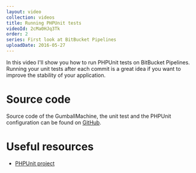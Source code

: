 ```yaml
---
layout: video
collection: videos
title: Running PHPUnit tests
videoId: 2cMa0HJq3Tk
order: 2
series: First look at BitBucket Pipelines
uploadDate: 2016-05-27
---
```


In this video I'll show you how to run PHPUnit tests on BitBucket Pipelines. Running your unit tests after each commit is a great idea if you want to improve the stability of your application.

# Source code
Source code of the GumballMachine, the unit test and the PHPUnit configuration can be found on <a href="https://github.com/SavjeeTutorials/first-look-bitbucket-pipelines/tree/master/02-running-phpunit-tests" target="_blank">GitHub</a>.

# Useful resources
* <a href="https://phpunit.de/" target="_blank">PHPUnit project</a>
